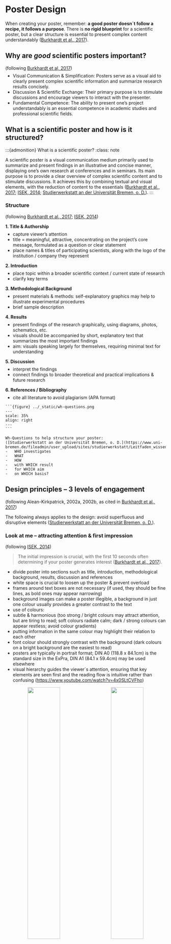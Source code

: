 <style>
p:has(+ ul) {
  margin-bottom: 0.5em;
}
p + ul {
  margin-top: 0.5em;
}
p:has(+ ol) {
  margin-bottom: 0.5em;
}
p + ol {
  margin-top: 0.5em;
}
</style>

# Poster Design

When creating your poster, remember: **a good poster doesn´t follow a recipe, it follows a purpose**. There is **no rigid blueprint** for a scientific poster, but a clear structure is essential to present complex content understandably ([Burkhardt et al., 2017](https://www2.tuhh.de/zll/wp-content/uploads/2017_Das_wissenschaftliche_Poster_website.pdf)).


## Why are _good_ scientific posters important? 
(following [Burkhardt et al, 2017](https://www2.tuhh.de/zll/wp-content/uploads/2017_Das_wissenschaftliche_Poster_website.pdf))

-	Visual Communication & Simplification: Posters serve as a visual aid to clearly present complex scientific information and summarize research results concisely.
-	Discussion & Scientific Exchange: Their primary purpose is to stimulate discussions and encourage viewers to interact with the presenter.
-	Fundamental Competence: The ability to present one’s project understandably is an essential competence in academic studies and professional scientific fields. 

## What is a scientific poster and how is it structured?

:::{admonition} What is a scientific poster?
:class: note

A scientific poster is a visual communication medium primarily used to summarize and present findings in an illustrative and concise manner, displaying one’s own research at conferences and in seminars. Its main purpose is to provide a clear overview of complex scientific content and to stimulate discussions. It achieves this by combining textual and visual elements, with the reduction of content to the essentials ([Burkhardt et al., 2017](https://www2.tuhh.de/zll/wp-content/uploads/2017_Das_wissenschaftliche_Poster_website.pdf); [ISEK, 2014](https://www.isek.uzh.ch/dam/jcr:00000000-3970-ccc5-ffff-ffffdfb6e2d2/Poster2014.pdf); [Studierwerkstatt an der Universität Bremen, o. D.](https://www.uni-bremen.de/fileadmin/user_upload/sites/studierwerkstatt/Leitfaden_wissenschaftliche_Poster_erstellen.pdf)).
:::

### Structure 
(following [Burkhardt et al., 2017](https://www2.tuhh.de/zll/wp-content/uploads/2017_Das_wissenschaftliche_Poster_website.pdf); [ISEK, 2014](https://www.isek.uzh.ch/dam/jcr:00000000-3970-ccc5-ffff-ffffdfb6e2d2/Poster2014.pdf))

**1.	Title & Authorship**
-	capture viewer’s attention
-	title = meaningful, attractive, concentrating on the project’s core message, formulated as a question or clear statement 
-	place names & titles of participating scientists, along with the logo of the institution / company they represent

**2.	Introduction**
-	place topic within a broader scientific context / current state of research
-	clarify key terms 

**3.	Methodological Background**
-	present materials & methods: self-explanatory graphics may help to illustrate experimental procedures
-	brief sample description

**4.	Results**
-	present findings of the research graphically, using diagrams, photos, schematics, etc.
-	visuals should be accompanied by short, explanatory text that summarizes the most important findings
-	aim: visuals speaking largely for themselves, requiring minimal text for understanding

**5.	Discussion**
-	interpret the findings
-	connect findings to broader theoretical and practical implications & future research 

**6.	References / Bibliography**
-	cite all literature to avoid plagiarism (APA format)

````{tip}
```{figure} ../_static/wh-questions.png
---
scale: 35%
align: right
---
```

Wh-Questions to help structure your poster:  
([Studierwerkstatt an der Universität Bremen, o. D.](https://www.uni-bremen.de/fileadmin/user_upload/sites/studierwerkstatt/Leitfaden_wissenschaftliche_Poster_erstellen.pdf))
-	WHO investigates
-	WHAT
-	HOW
-	with WHICH result
-	for WHICH aim
-	on WHICH basis?                             
````

## Design principles – 3 levels of engagement 
(following Alean-Kirkpatrick, 2002a, 2002b, as cited in [Burkhardt et al., 2017](https://www2.tuhh.de/zll/wp-content/uploads/2017_Das_wissenschaftliche_Poster_website.pdf))

The following always applies to the design: avoid superfluous and disruptive elements ([Studierwerkstatt an der Universität Bremen, o. D.](https://www.uni-bremen.de/fileadmin/user_upload/sites/studierwerkstatt/Leitfaden_wissenschaftliche_Poster_erstellen.pdf)).

### Look at me – attracting attention & first impression 
(following [ISEK, 2014](https://www.isek.uzh.ch/dam/jcr:00000000-3970-ccc5-ffff-ffffdfb6e2d2/Poster2014.pdf))  
> The initial impression is crucial, with the first 10 seconds often determining if your poster generates interest ([Burkhardt et al., 2017](https://www2.tuhh.de/zll/wp-content/uploads/2017_Das_wissenschaftliche_Poster_website.pdf)).
-	divide poster into sections such as title, introduction, methodological background, results, discussion and references
-	white space is crucial to loosen up the poster & prevent overload
-	frames around text boxes are not necessary (if used, they should be fine lines, as bold ones may appear narrowing)
-	background images can make a poster illegible, a background in just one colour usually provides a greater contrast to the text
-	use of colours: 
  -	subtle & harmonious (too strong / bright colours may attract attention, but are tiring to read; soft colours radiate calm; dark / strong colours can appear restless; avoid colour gradients)
  -	putting information in the same colour may highlight their relation to each other 
  -	font colour should strongly contrast with the background (dark colours on a bright background are the easiest to read)
-	posters are typically in portrait format; DIN A0 (118.8 x 84.1cm) is the standard size in the ExPra, DIN A1 (84.1 x 59.4cm) may be used elsewhere
-	visual hierarchy guides the viewer´s attention, ensuring that key elements are seen first and the reading flow is intuitive rather than confusing (https://www.youtube.com/watch?v=4x0SLtCVFho)   
<p align="center">
  <img alt="" src="../_static/visual-guidance1.png" width="45%">
&nbsp; &nbsp; &nbsp; &nbsp;
  <img alt="" src="../_static/visual-guidance2.png" width="45%">
</p>

### Read me – ensuring readability & comprehensibility 
(following [ISEK, 2014](https://www.isek.uzh.ch/dam/jcr:00000000-3970-ccc5-ffff-ffffdfb6e2d2/Poster2014.pdf); [Studierwerkstatt an der Universität Bremen, o. D.](https://www.uni-bremen.de/fileadmin/user_upload/sites/studierwerkstatt/Leitfaden_wissenschaftliche_Poster_erstellen.pdf))  

The aim is for viewers to grasp a lot at a glance with minimal reading. The less text required for understanding, the clearer your poster will be ([Burkhardt et al., 2017](https://www2.tuhh.de/zll/wp-content/uploads/2017_Das_wissenschaftliche_Poster_website.pdf); [ISEK, 2014](https://www.isek.uzh.ch/dam/jcr:00000000-3970-ccc5-ffff-ffffdfb6e2d2/Poster2014.pdf)).

- content reduction: condense information to core statements & highlight results
- text vs. image ratio: rule of thumb = 50% images & 50% text

<img src="../_static/text-image-ratio.png" alt="Image that visualizes an optimal text vs. image ratio: 50% text, 40% images, 20% free space" width="400 px">

- text formatting: short, continuous text rather than bullet points or long paragraphs
- font choice: sans-serif fonts (e.g. Arial, Calibri) are easier to read from a distance than serif fonts
- font size: poster should be readable from a distance of up to 3 meters, therefore also use large line spacing (at least 6-7 mm) 
  - orientation aids for font sizes:
    - DIN A0: main heading 85-100 pt, subheading 50 pt, body text 28-32 pt
    - DIN A1: main heading 60 pt, body text 20-24 pt
    - references typically in a much smaller font size
      ![A comic image that shows a person who stands in front of a poster. The space between them is defined as 1 to 3 metres.](../_static/poster-size.png)
- visual flow: information is read from top left to bottom right & important elements should be placed as centrally as possible, at eye level
- graphics & illustrations: self-explanatory & relevant, described in a short legend & not within flowing text, avoid complicated formulas, ensure sufficient image quality (min. 200dpi or 800x600 pixels)
      

### Ask me
Design your poster to encourage viewers to engage with you ([Burkhardt et al., 2017](https://www2.tuhh.de/zll/wp-content/uploads/2017_Das_wissenschaftliche_Poster_website.pdf)).
- sense of suspense, e.g. by designing the introduction so that the results appear surprising
- comparison with contrasting results could stimulate discussion 


## Step-by-step guide of creating a scientific poster 
(following [Burkhardt et al, 2017](https://www2.tuhh.de/zll/wp-content/uploads/2017_Das_wissenschaftliche_Poster_website.pdf); ISEK, 2014; Studierwerkstatt an der Universität Bremen, o. D.)  

**1.	Planning the work process**
-	Familiarize yourself with the design requirements & purpose of scientific poster. Plan your workflow by outlining what needs to be completed and by when.
-	Allocate sufficient time for the professional printing of your poster.

**2.	Developing content for the poster**
-	Translate your research findings into a poster-friendly format.
-	You may start by sketching your ideas on paper to visualize the arrangement of content elements 

![A comic image that shows different ways of how to structure a poster. The heading is: Wie ist ein wissenschaftliches Poster aufgebaut? Von der Studienwekstatt der Universität Bremen.](../_static/poster-structure.png)

-	When determining the final content, extract the core statements from your findings. A useful technique is to categorize information into "Need to know", "Good to know" and "Nice to know", prioritizing the "Need to know" information as it is crucial for understanding.
-	Emphasize your results, not the methods used.

**3.	Create a draft of the poster**
-	If using a program like PowerPoint, immediately set the correct poster size when you start the file. 
-	Process and optimize images before inserting them into the poster (e.g., using image editing software).

```{admonition}
	**Tools & technical setup:**
- Tools / Software: PowerPoint, Canva, Google Slides, Inkscape, MS Publisher etc.
- Format: here DIN A0 (84,1 x 118,9 cm), typically in portrait format  
_If using PowerPoint, immediately set the correct poster size when you start the file (Entwurf -> Foliengröße -> benutzerdefiniert)._ 
- Graphics & Tables: sufficient size & quality (min. 200dpi or 800x600 pixles) of graphics, avoid tables if they would be more than a few rows / columns 
- QR Codes: possible to provide a link to download the poster as a pdf & to link further materials that can be found e.g. on LIFOS (https://me-qr.com/de/ or https://www.the-qrcode-generator.com/ )
- Alignment: align figures, text, sections, etc.  
_If using PowerPoint set gridlines to be visible (Ansicht -> Anzeigen -> Gitternetzlinien) & look for the red and blue horizontal / vertical lines linking objects during drag & drop._
```

**4. Finalizing the poster**
- Carefully review your poster to ensure that all aspects have been addressed.
	- Content level: Is the content complete and correct?
   	-  Structural level: Is the structure of the poster logical and comprehensible?
	- Linguistic level: Are the formulations precise and scientific?
	- Design level: Is the design appropriate (e.g. choice of colors)? Are graphics or images used and arranged sensibly? Is everything easy to read?
	- Formal level: Have the formal design specifications been implemented? Is the literature cited correctly? Is the spelling and punctuation correct?
- If necessary, test the readability of your poster on your computer by viewing the document at its actual print size before sending it to print.
- Always perform a test print, even on a smaller scale (e.g., A4 paper), as printed colours often differ from those displayed on a scree



## Excursus: Rethinking poster designs with #BetterPoster 
(following [Mike Morrison, PhD, 2019](https://www.youtube.com/watch?v=1RwJbhkCA58); [Morrison, PhD, 2020](https://www.youtube.com/watch?v=SYk29tnxASs))

> _A poster that successfully communicates one thing is better than a poster that fails to communicate a thousand things._ ([Mike Morrison, PhD, 2020](https://www.youtube.com/watch?v=SYk29tnxASs))

- #better poster is a new approach to academic poster design by Mike Morrison
- aim based on user experience design: posters should tell one clear story immediately 
	- focusing viewer attention reduces cognitive load and increases memory retention
	- #betterposters are faster to scan, easier to understand and promote more interaction
	- posters should transmit key information even to people who only move past them
- possible design elements:
	- one large, centrally placed “takeaway statement”, written in plain language
 	- a “silent presenter bar” for more information, understandable without verbal explanation
	- QR-Code that links to further information
	- presenting information in both verbal and visual form allows information to root more deeply
	- author names placed at the bottom to avoid visual distraction
	- creative, unconventional design elements can make posters more memorable

_For more information watch [https://www.youtube.com/watch?v=SYk29tnxASs](https://www.youtube.com/watch?v=SYk29tnxASs)._


```{admonition} Additional tips:
- It is essential to limit all your information to only what is crucial for understanding the content ([Burkhardt et al., 2017](https://www2.tuhh.de/zll/wp-content/uploads/2017_Das_wissenschaftliche_Poster_website.pdf)).
- “Need to know” instead of “Nice to know”. The less text the better ([ISEK, 2014](https://www.isek.uzh.ch/dam/jcr:00000000-3970-ccc5-ffff-ffffdfb6e2d2/Poster2014.pdf)).
- Do not try to make up for a lack of space with a smaller font ([Burkhardt et al., 2017](https://www2.tuhh.de/zll/wp-content/uploads/2017_Das_wissenschaftliche_Poster_website.pdf)).
- Always ask yourself whether it is more effective to show your results in a figure, table or text.
- 2 golden rules for your design ([Morrison, PhD, 2020](https://www.youtube.com/watch?v=SYk29tnxASs)):
	1. Don’t put things on your poster that people will ignore. 
	2. People will ignore most things.
```

## Example Posters 

![Image of an example poster by Forberich et al. with a lot of text.](../_static/poster-example1.png)  


![Image of another example poster of Adebesin et al. with a lot of text.](../_static/poster-example2.jpg)  


![Image of an example poster by Braun et al. with a remarkable background.](../_static/poster-example3.jpg)  


![Image of an example poster by Hernandez Bark et al.](../_static/poster-example4.png)  


![Image of an example betterposter by Morrison et al.](../_static/poster-example5.png)  


![Image of an example betterposter by Kelsey Pino.](../_static/poster-example6.png)  


![Image of an example betterposter by Ed Hawkins.](../_static/poster-example7.png)  



## Literature
Burkhardt, C., Meyer-Heydecke, N., & Stahlberg, N. (2017). Das wissenschaftliche Poster. Technische Universität Hamburg. https://www2.tuhh.de/zll/wp-content/uploads/2017_Das_wissenschaftliche_Poster_website.pdf  

ISEK (2014). Zum Poster in Wissenschaft und Lehre. Institut Sozialanthropologie und Empirische Kulturwissenschaft – Universität Zürich. https://www.isek.uzh.ch/dam/jcr:00000000-3970-ccc5-ffff-ffffdfb6e2d2/Poster2014.pdf   

Mike Morrison, PhD. (2019, 25. März). How to create a better research poster in less time (#betterposter Generation 1) [Video]. YouTube. https://www.youtube.com/watch?v=1RwJbhkCA58  

Mike Morrison, PhD. (2020, 13. Juli). How to create a better research poster in less time (#betterposter Generation 2) [Video]. YouTube. https://www.youtube.com/watch?v=SYk29tnxASs   

Morrison, M. (2019). betterposter-template-landscape [PowerPoint slides]. Open Science Framework. https://osf.io/6ua4k    

Morrison, M. (2021). powerpoint-slides-you-can-teach-posters-with [PowerPoint slides]. Open Science Framework. https://osf.io/taq2f  

Studierwerkstatt an der Universität Bremen. (o. D.). Wissenschaftliche Poster erstellen – ein kleiner Leitfaden. https://www.uni-bremen.de/fileadmin/user_upload/sites/studierwerkstatt/Leitfaden_wissenschaftliche_Poster_erstellen.pdf   


